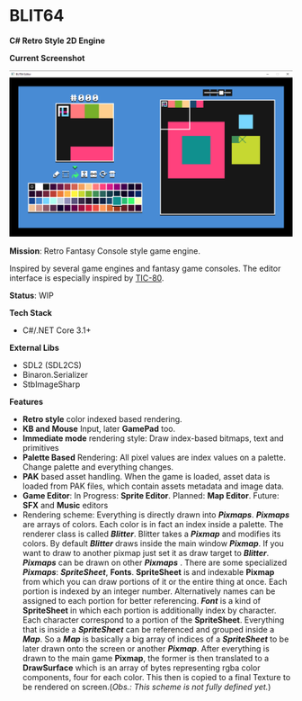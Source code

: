 # BLIT64
**C# Retro Style 2D Engine**

**Current Screenshot**

![BLIT64 Screenshot](https://github.com/rafaelvasco/BLIT64/blob/master/blit_64_screenshot.png "Screenshot")

**Mission**: Retro Fantasy Console style game engine.

Inspired by several game engines and fantasy game consoles. The editor interface is especially inspired by [TIC-80](https://github.com/nesbox/TIC-80).

**Status**: WIP

**Tech Stack**

 - C#/.NET Core 3.1+
 
 **External Libs**
 
 - SDL2 (SDL2CS)
 - Binaron.Serializer
 - StbImageSharp

**Features**

 - **Retro style** color indexed based rendering.
 - **KB and Mouse** Input, later **GamePad** too.
 - **Immediate mode** rendering style: Draw index-based bitmaps, text and primitives
 - **Palette Based** Rendering: All pixel values are index values on a palette. Change palette and everything changes.
 - **PAK** based asset handling. When the game is loaded, asset data is loaded from PAK files, which contain assets metadata and image data. 
 - **Game Editor**: In Progress: **Sprite Editor**. Planned: **Map Editor**. Future: **SFX** and **Music** editors
 - Rendering scheme: Everything is directly drawn into ***Pixmaps***. ***Pixmaps*** are arrays of colors. Each color is in fact an index inside a palette. The renderer class is called ***Blitter***. Blitter takes a  ***Pixmap*** and modifies its colors. By default ***Blitter*** draws inside the main window ***Pixmap***. If you want to draw to another pixmap just set it as draw target to ***Blitter***.  ***Pixmaps*** can be drawn on other  ***Pixmaps*** . There are some specialized ***Pixmaps***:  ***SpriteSheet***, **Fonts**. **SpriteSheet** is and indexable **Pixmap** from which you can draw portions of it or the entire thing at once. Each portion is indexed by an integer number. Alternatively names can be assigned to each portion for better referencing. ***Font*** is a kind of **SpriteSheet** in which each portion is additionally index by character. Each character correspond to a portion of the **SpriteSheet**.  Everything that is inside a ***SpriteSheet*** can be referenced and grouped inside a ***Map***. So a ***Map*** is basically a big array of indices of a ***SpriteSheet*** to be later drawn onto the screen or another ***Pixmap***. After everything is drawn to the main game **Pixmap**, the former is then translated to a **DrawSurface**  which is an array of bytes representing rgba color components, four for each color. This then is copied to a final Texture to be rendered on screen.(*Obs.: This scheme is not fully defined yet.*)
